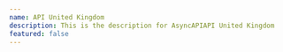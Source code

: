 ```yaml
---
name: API United Kingdom
description: This is the description for AsyncAPIAPI United Kingdom
featured: false
---
```


